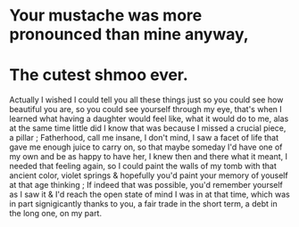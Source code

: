 # Your mustache was more pronounced than mine anyway,
# The cutest shmoo ever.
Actually I wished I could tell you all these things just so you could see how beautiful you are, so you could see yourself through my eye, that's when I learned what having a daughter would feel like, what it would do to me, alas at the same time little did I know that was because I missed a crucial piece, a pillar ; Fatherhood, call me insane, I don't mind, I saw a facet of life that gave me enough juice to carry on, so that maybe someday I'd have one of my own and be as happy to have her, I knew then and there what it meant, I needed that feeling again, so I could paint the walls of my tomb with that ancient color, violet springs & hopefully you'd paint your memory of youself at that age thinking ; If indeed that was possible, you'd remember yourself as I saw it & I'd reach the open state of mind I was in at that time, which was in part signigicantly thanks to you, a fair trade in the short term, a debt in the long one, on my part.
